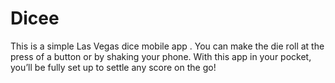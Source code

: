 
# Dicee

This is a simple Las Vegas dice mobile app . You can make the die roll at the press of a button or by shaking your phone. With this app in your pocket, you’ll be fully set up to settle any score on the go!
